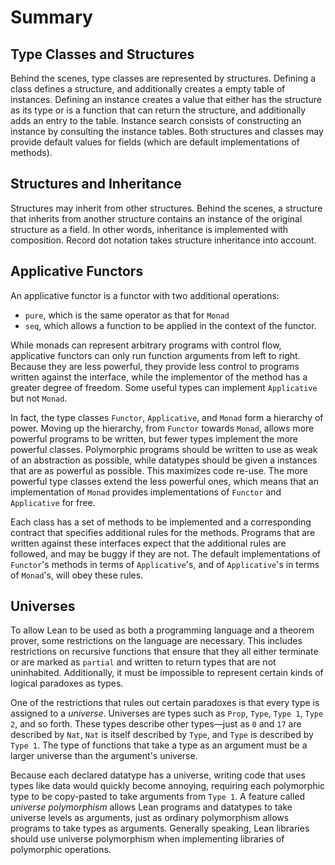 # Summary

## Type Classes and Structures

Behind the scenes, type classes are represented by structures.
Defining a class defines a structure, and additionally creates a empty table of instances.
Defining an instance creates a value that either has the structure as its type or is a function that can return the structure, and additionally adds an entry to the table.
Instance search consists of constructing an instance by consulting the instance tables.
Both structures and classes may provide default values for fields (which are default implementations of methods).

## Structures and Inheritance

Structures may inherit from other structures.
Behind the scenes, a structure that inherits from another structure contains an instance of the original structure as a field.
In other words, inheritance is implemented with composition.
Record dot notation takes structure inheritance into account.

## Applicative Functors

An applicative functor is a functor with two additional operations:
 * `pure`, which is the same operator as that for `Monad`
 * `seq`, which allows a function to be applied in the context of the functor.
 
While monads can represent arbitrary programs with control flow, applicative functors can only run function arguments from left to right.
Because they are less powerful, they provide less control to programs written against the interface, while the implementor of the method has a greater degree of freedom.
Some useful types can implement `Applicative` but not `Monad`.

In fact, the type classes `Functor`, `Applicative`, and `Monad` form a hierarchy of power.
Moving up the hierarchy, from `Functor` towards `Monad`, allows more powerful programs to be written, but fewer types implement the more powerful classes.
Polymorphic programs should be written to use as weak of an abstraction as possible, while datatypes should be given a instances that are as powerful as possible.
This maximizes code re-use.
The more powerful type classes extend the less powerful ones, which means that an implementation of `Monad` provides implementations of `Functor` and `Applicative` for free.

Each class has a set of methods to be implemented and a corresponding contract that specifies additional rules for the methods.
Programs that are written against these interfaces expect that the additional rules are followed, and may be buggy if they are not.
The default implementations of `Functor`'s methods in terms of `Applicative`'s, and of `Applicative`'s in terms of `Monad`'s, will obey these rules.

## Universes

To allow Lean to be used as both a programming language and a theorem prover, some restrictions on the language are necessary.
This includes restrictions on recursive functions that ensure that they all either terminate or are marked as `partial` and written to return types that are not uninhabited.
Additionally, it must be impossible to represent certain kinds of logical paradoxes as types.

One of the restrictions that rules out certain paradoxes is that every type is assigned to a _universe_.
Universes are types such as `Prop`, `Type`, `Type 1`, `Type 2`, and so forth.
These types describe other types—just as `0` and `17` are described by `Nat`, `Nat` is itself described by `Type`, and `Type` is described by `Type 1`.
The type of functions that take a type as an argument must be a larger universe than the argument's universe.

Because each declared datatype has a universe, writing code that uses types like data would quickly become annoying, requiring each polymorphic type to be copy-pasted to take arguments from `Type 1`.
A feature called _universe polymorphism_ allows Lean programs and datatypes to take universe levels as arguments, just as ordinary polymorphism allows programs to take types as arguments.
Generally speaking, Lean libraries should use universe polymorphism when implementing libraries of polymorphic operations.


